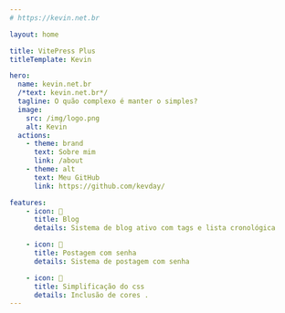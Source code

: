 ```yaml
---
# https://kevin.net.br

layout: home

title: VitePress Plus
titleTemplate: Kevin

hero:
  name: kevin.net.br
  /*text: kevin.net.br*/
  tagline: O quão complexo é manter o simples?
  image:
    src: /img/logo.png
    alt: Kevin
  actions:
    - theme: brand
      text: Sobre mim
      link: /about
    - theme: alt
      text: Meu GitHub
      link: https://github.com/kevday/

features:
    - icon: 🧾
      title: Blog
      details: Sistema de blog ativo com tags e lista cronológica

    - icon: 🔐
      title: Postagem com senha
      details: Sistema de postagem com senha

    - icon: 🔗
      title: Simplificação do css 
      details: Inclusão de cores .
---
```

